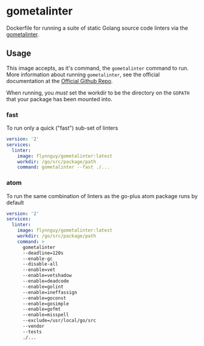 # gometalinter

Dockerfile for running a suite of static Golang source code linters via the
[gometalinter](https://github.com/alecthomas/gometalinter).

## Usage
This image accepts, as it's command, the `gometalinter` command to run. More
information about running `gometalinter`, see the official documentation at the
[Official Github Repo](https://github.com/alecthomas/gometalinter).

When running, you _must_ set the workdir to be the directory on the `GOPATH`
that your package has been mounted into.

### fast
To run only a quick ("fast") sub-set of linters
```yaml
version: '2'
services:
  linter:
    image: flynnguy/gometalinter:latest
    workdir: /go/src/package/path
    command: gometalinter --fast ./...
```

### atom
To run the same combination of linters as the go-plus atom package runs by
default

```yaml
version: '2'
services:
  linter:
    image: flynnguy/gometalinter:latest
    workdir: /go/src/package/path
    command: >
      gometalinter
      --deadline=120s
      --enable-gc
      --disable-all
      --enable=vet
      --enable=vetshadow
      --enable=deadcode
      --enable=golint
      --enable=ineffassign
      --enable=goconst
      --enable=gosimple
      --enable=gofmt
      --enable=misspell
      --exclude=/usr/local/go/src
      --vendor
      --tests
      ./...
```
